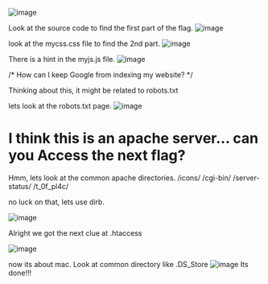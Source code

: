 ![image](https://github.com/user-attachments/assets/4adfbd4b-b2e1-4da8-a0b7-1d8beeb50cdf)

Look at the source code to find the first part of the flag.
![image](https://github.com/user-attachments/assets/c6083305-93e2-4fba-a0e3-8b685de4b113)

look at the mycss.css file to find the 2nd part.
![image](https://github.com/user-attachments/assets/edd48f76-b68b-4d6e-a491-98e5f9bcb838)

There is a hint in the myjs.js file.
![image](https://github.com/user-attachments/assets/f42a8e82-a41a-43cb-8ab4-91e2d2bafb3c)

/* How can I keep Google from indexing my website? */

Thinking about this, it might be related to robots.txt

lets look at the robots.txt page.
![image](https://github.com/user-attachments/assets/1388aa6b-5862-4658-b01c-c3f2cd49d794)

# I think this is an apache server... can you Access the next flag?

Hmm, lets look at the common apache directories.
/icons/
/cgi-bin/
/server-status/
/t_0f_pl4c/  


no luck on that, lets use dirb.

![image](https://github.com/user-attachments/assets/3bbe8993-fa70-4114-996e-255ed1d87687)

Alright we got the next clue at .htaccess

![image](https://github.com/user-attachments/assets/cf9859fa-bdec-4ff2-9b75-278cfc62bde6)

now its about mac.
Look at common directory like .DS_Store
![image](https://github.com/user-attachments/assets/9f68e27d-36d1-4f83-a3bf-fad2a24b2de7)
Its done!!!







